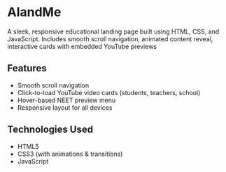 # AIandMe
A sleek, responsive educational landing page built using HTML, CSS, and JavaScript. Includes smooth scroll navigation, animated content reveal, interactive cards with embedded YouTube previews
## Features
-  Smooth scroll navigation
-  Click-to-load YouTube video cards (students, teachers, school)
-  Hover-based NEET preview menu
-  Responsive layout for all devices

## Technologies Used
- HTML5  
- CSS3 (with animations & transitions)  
- JavaScript
